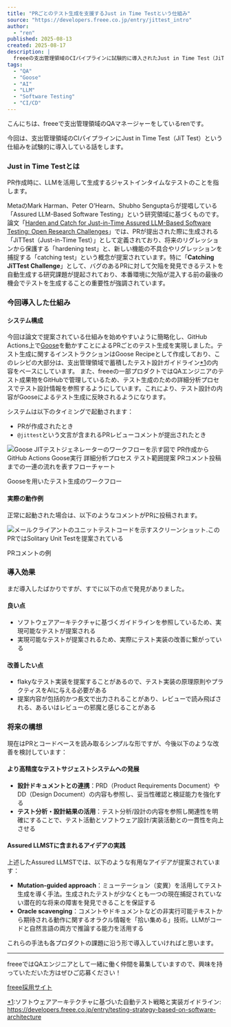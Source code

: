 ```yaml
---
title: "PRごとのテスト生成を支援するJust in Time Testという仕組み"
source: "https://developers.freee.co.jp/entry/jittest_intro"
author:
  - "ren"
published: 2025-08-13
created: 2025-08-17
description: |
  freeeの支出管理領域のCIパイプラインに試験的に導入されたJust in Time Test（JiT Test）という仕組みについての解説。JiT Testは、PR作成時にLLMを活用してテストを自動生成する技術で、Metaが提唱する「Assured LLM-Based Software Testing」研究に基づいています。
tags:
  - "QA"
  - "Goose"
  - "AI"
  - "LLM"
  - "Software Testing"
  - "CI/CD"
---
```


こんにちは、freeeで支出管理領域のQAマネージャーをしているrenです。

今回は、支出管理領域のCIパイプラインにJust in Time Test（JiT Test）という仕組みを試験的に導入している話をします。

### Just in Time Testとは

PR作成時に、LLMを活用して生成するジャストインタイムなテストのことを指します。

MetaのMark Harman、Peter O'Hearn、Shubho Senguptaらが提唱している「Assured LLM-Based Software Testing」という研究領域に基づくものです。
論文「[Harden and Catch for Just-in-Time Assured LLM-Based Software Testing: Open Research Challenges](https://arxiv.org/abs/2504.16472)」では、PRが提出された際に生成される「JiTTest（Just-in-Time Test）」として定義されており、将来のリグレッションから保護する「hardening test」と、新しい機能の不具合やリグレッションを捕捉する「catching test」という概念が提案されています。特に「**Catching JiTTest Challenge**」として、バグのあるPRに対して欠陥を発見できるテストを自動生成する研究課題が提起されており、本番環境に欠陥が混入する前の最後の機会でテストを生成することの重要性が強調されています。

### 今回導入した仕組み

#### システム構成

今回は論文で提案されている仕組みを始めやすいように簡略化し、GitHub Actions上で[Goose](https://github.com/block/goose)を動かすことによるPRごとのテスト生成を実現しました。テスト生成に関するインストラクションはGoose Recipeとして作成しており、このレシピの大部分は、支出管理領域で蓄積したテスト設計ガイドライン[\*1](#f-7467c868 "ソフトウェアアーキテクチャに基づいた自動テスト戦略と実装ガイドライン: https://developers.freee.co.jp/entry/testing-strategy-based-on-software-architecture")の内容をベースにしています。
また、freeeの一部プロダクトではQAエンジニアのテスト成果物をGitHubで管理しているため、テスト生成のための詳細分析プロセスでテスト設計情報を参照するようにしています。これにより、テスト設計の内容がGooseによるテスト生成に反映されるようになります。

システムは以下のタイミングで起動されます：

* PRが作成されたとき
* `@jittest`という文言が含まれるPRレビューコメントが提出されたとき

![Goose JITテストジェネレーターのワークフローを示す図で PR作成からGitHub Actions Goose実行 詳細分析プロセス テスト範囲提案 PRコメント投稿までの一連の流れを表すフローチャート](https://cdn-ak.f.st-hatena.com/images/fotolife/r/ropqa/20250812/20250812131307.png)

Gooseを用いたテスト生成のワークフロー

#### 実際の動作例

正常に起動された場合は、以下のようなコメントがPRに投稿されます。

![メールクライアントのユニットテストコードを示すスクリーンショット.このPRではSolitary Unit Testを提案されている](https://cdn-ak.f.st-hatena.com/images/fotolife/r/ropqa/20250812/20250812115640.png)

PRコメントの例

### 導入効果

まだ導入したばかりですが、すでに以下の点で発見がありました。

#### 良い点

* ソフトウェアアーキテクチャに基づくガイドラインを参照しているため、実現可能なテストが提案される
* 実現可能なテストが提案されるため、実際にテスト実装の改善に繋がっている

#### 改善したい点

* flakyなテスト実装を提案することがあるので、テスト実装の原理原則やプラクティスをAIに与える必要がある
* 提案内容が包括的かつ長文で出力されることがあり、レビューで読み飛ばされる、あるいはレビューの邪魔と感じることがある

### 将来の構想

現在はPRとコードベースを読み取るシンプルな形ですが、今後以下のような改善を検討しています：

#### より高精度なテストサジェストシステムへの発展

* **設計ドキュメントとの連携**：PRD（Product Requirements Document）やDD（Design Document）の内容も参照し、妥当性確認と検証能力を強化する
* **テスト分析・設計結果の活用**：テスト分析/設計の内容を参照し関連性を明確にすることで、テスト活動とソフトウェア設計/実装活動との一貫性を向上させる

#### Assured LLMSTに含まれるアイデアの実践

上述したAssured LLMSTでは、以下のような有用なアイデアが提案されています：

* **Mutation-guided approach**：ミューテーション（変異）を活用してテスト生成を導く手法。生成されたテストが少なくとも一つの現在捕捉されていない潜在的な将来の障害を発見できることを保証する
* **Oracle scavenging**：コメントやドキュメントなどの非実行可能テキストから期待される動作に関するオラクル情報を「拾い集める」技術。LLMがコードと自然言語の両方で推論する能力を活用する

これらの手法も各プロダクトの課題に沿う形で導入していければと思います。

---

freeeではQAエンジニアとして一緒に働く仲間を募集していますので、興味を持っていただいた方はぜひご応募ください！

[freee採用サイト](https://jobs.freee.co.jp)

[\*1](#fn-7467c868):ソフトウェアアーキテクチャに基づいた自動テスト戦略と実装ガイドライン: <https://developers.freee.co.jp/entry/testing-strategy-based-on-software-architecture>
